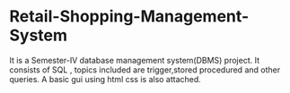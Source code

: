 # Retail-Shopping-Management-System
It is a Semester-IV database management system(DBMS) project. It consists of SQL , topics included are trigger,stored procedured and other queries. A basic gui using html css is also attached.
